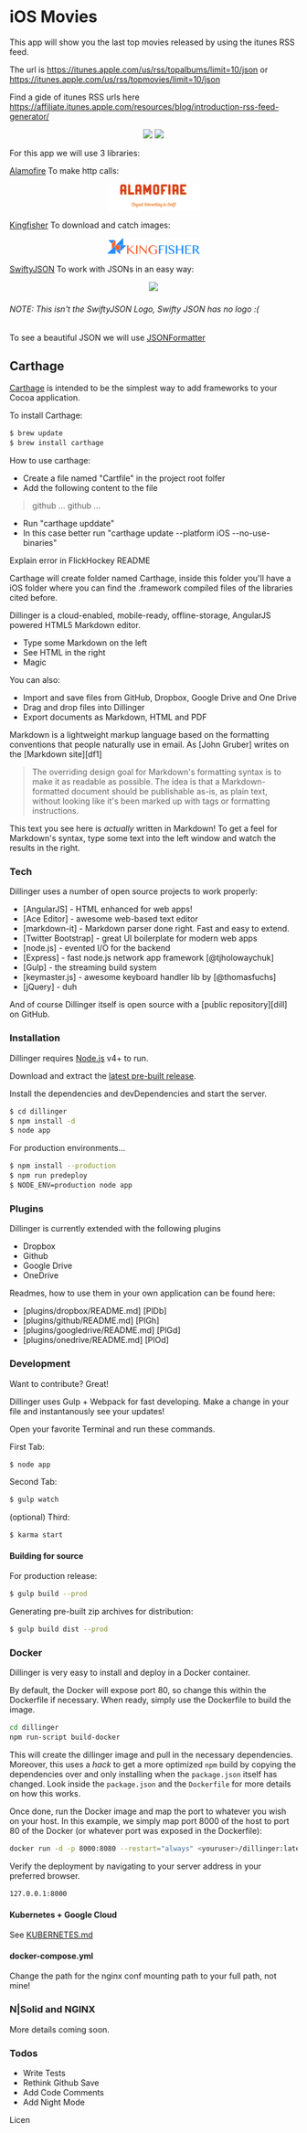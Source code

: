 # iOS Movies

This app will show you the last top movies released by using the itunes RSS feed.

The url is https://itunes.apple.com/us/rss/topalbums/limit=10/json
or https://itunes.apple.com/us/rss/topmovies/limit=10/json

Find a gide of itunes RSS urls here https://affiliate.itunes.apple.com/resources/blog/introduction-rss-feed-generator/

<p align="center">
<img src="https://support.apple.com/content/dam/edam/applecare/images/en_US/itunes/featured-contetn-itunes-icon_2x.jpg" width="32%" margin="auto">

<img src="https://help.campaignmonitor.com/img/help/RSS-feed-icon.png" width="32%" margin="auto">
</p>


For this app we will use 3 libraries:

[Alamofire]() To make http calls:

<p align="center">
<img src="https://raw.githubusercontent.com/Alamofire/Alamofire/assets/alamofire.png" width="32%" margin="auto">
</p>

[Kingfisher]() To download and catch images:

<p align="center">
<img src="https://raw.githubusercontent.com/onevcat/Kingfisher/master/images/logo.png" width="32%" margin="auto">
</p>

[SwiftyJSON]() To work with JSONs in an easy way:

<p align="center">
<img src="https://www.percona.com/sites/default/files/json-logo.png" width="32%" margin="auto">
</p>

###### NOTE: This isn't the SwiftyJSON Logo, Swifty JSON has no logo :(

To see a beautiful JSON we will use [JSONFormatter](https://jsonformatter.curiousconcept.com)

## Carthage
[Carthage](https://github.com/Carthage/Carthage) is intended to be the simplest way to add frameworks to your Cocoa application.

To install Carthage:

```sh
$ brew update
$ brew install carthage
```

How to use carthage:
- Create a file named "Cartfile" in the project root folfer
- Add the following content to the file
> github ...
> github ...
- Run "carthage upddate"
- In this case better run "carthage update --platform iOS --no-use-binaries"

Explain error in FlickHockey README

Carthage will create  folder named Carthage, inside this folder you'll have a iOS folder where you can find the .framework compiled files of the libraries cited before.





Dillinger is a cloud-enabled, mobile-ready, offline-storage, AngularJS powered HTML5 Markdown editor.

  - Type some Markdown on the left
  - See HTML in the right
  - Magic

You can also:
  - Import and save files from GitHub, Dropbox, Google Drive and One Drive
  - Drag and drop files into Dillinger
  - Export documents as Markdown, HTML and PDF

Markdown is a lightweight markup language based on the formatting conventions that people naturally use in email.  As [John Gruber] writes on the [Markdown site][df1]

> The overriding design goal for Markdown's
> formatting syntax is to make it as readable
> as possible. The idea is that a
> Markdown-formatted document should be
> publishable as-is, as plain text, without
> looking like it's been marked up with tags
> or formatting instructions.

This text you see here is *actually* written in Markdown! To get a feel for Markdown's syntax, type some text into the left window and watch the results in the right.

### Tech

Dillinger uses a number of open source projects to work properly:

* [AngularJS] - HTML enhanced for web apps!
* [Ace Editor] - awesome web-based text editor
* [markdown-it] - Markdown parser done right. Fast and easy to extend.
* [Twitter Bootstrap] - great UI boilerplate for modern web apps
* [node.js] - evented I/O for the backend
* [Express] - fast node.js network app framework [@tjholowaychuk]
* [Gulp] - the streaming build system
* [keymaster.js] - awesome keyboard handler lib by [@thomasfuchs]
* [jQuery] - duh

And of course Dillinger itself is open source with a [public repository][dill]
 on GitHub.

### Installation

Dillinger requires [Node.js](https://nodejs.org/) v4+ to run.

Download and extract the [latest pre-built release](https://github.com/joemccann/dillinger/releases).

Install the dependencies and devDependencies and start the server.

```sh
$ cd dillinger
$ npm install -d
$ node app
```

For production environments...

```sh
$ npm install --production
$ npm run predeploy
$ NODE_ENV=production node app
```

### Plugins

Dillinger is currently extended with the following plugins

* Dropbox
* Github
* Google Drive
* OneDrive

Readmes, how to use them in your own application can be found here:

* [plugins/dropbox/README.md] [PlDb]
* [plugins/github/README.md] [PlGh]
* [plugins/googledrive/README.md] [PlGd]
* [plugins/onedrive/README.md] [PlOd]

### Development

Want to contribute? Great!

Dillinger uses Gulp + Webpack for fast developing.
Make a change in your file and instantanously see your updates!

Open your favorite Terminal and run these commands.

First Tab:
```sh
$ node app
```

Second Tab:
```sh
$ gulp watch
```

(optional) Third:
```sh
$ karma start
```
#### Building for source
For production release:
```sh
$ gulp build --prod
```
Generating pre-built zip archives for distribution:
```sh
$ gulp build dist --prod
```
### Docker
Dillinger is very easy to install and deploy in a Docker container.

By default, the Docker will expose port 80, so change this within the Dockerfile if necessary. When ready, simply use the Dockerfile to build the image.

```sh
cd dillinger
npm run-script build-docker
```
This will create the dillinger image and pull in the necessary dependencies. Moreover, this uses a _hack_ to get a more optimized `npm` build by copying the dependencies over and only installing when the `package.json` itself has changed.  Look inside the `package.json` and the `Dockerfile` for more details on how this works.

Once done, run the Docker image and map the port to whatever you wish on your host. In this example, we simply map port 8000 of the host to port 80 of the Docker (or whatever port was exposed in the Dockerfile):

```sh
docker run -d -p 8000:8080 --restart="always" <youruser>/dillinger:latest
```

Verify the deployment by navigating to your server address in your preferred browser.

```sh
127.0.0.1:8000
```

#### Kubernetes + Google Cloud

See [KUBERNETES.md](https://github.com/joemccann/dillinger/blob/master/KUBERNETES.md)


#### docker-compose.yml

Change the path for the nginx conf mounting path to your full path, not mine!

### N|Solid and NGINX

More details coming soon.


### Todos

 - Write Tests
 - Rethink Github Save
 - Add Code Comments
 - Add Night Mode

Licen
